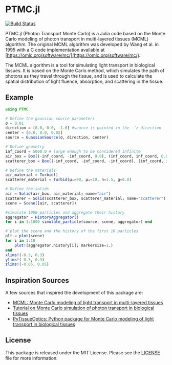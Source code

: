 # PTMC.jl

[![Build Status](https://github.com/ryarazi/PTMC.jl/actions/workflows/CI.yml/badge.svg?branch=main)](https://github.com/ryarazi/PTMC.jl/actions/workflows/CI.yml?query=branch%3Amain)

PTMC.jl (Photon Transport Monte Carlo) is a Julia code based on the Monte Carlo modeling of photon transport in multi-layered tissues (MCML) algorithm. The original MCML algorithm was developed by Wang et al. in 1995 with a C code implementation available at [https://omlc.org/software/mc/](https://omlc.org/software/mc/).

The MCML algorithm is a tool for simulating light transport in biological tissues. It is based on the Monte Carlo method, which simulates the path of photons as they travel through the tissue, and is used to calculate the spatial distribution of light fluence, absorption, and scattering in the tissue.

## Example

```julia
using PTMC

# Define the gaussian source parameters
σ = 0.01
direction = [0.0, 0.0, -1.0] #source is pointed in the -̂z direction
center = [0.0, 0.0, 0.02]
source = GuassianSource(σ, direction, center)

# Define geometry
inf_coord = 5000.0 # large enough to be considered infinite
air_box = Box((-inf_coord, -inf_coord, 0.0), (inf_coord, inf_coord, 0.04)) #z from 0 to 0.04
scatterer_box = Box((-inf_coord, -inf_coord, -inf_coord), (inf_coord, inf_coord, 0.0)) #z from -inf (practicaly) to 0

# Define the materials
air_material = Turbid()
scatterer_material = Turbid(μₛ=90, μₐ=10, n=1.5, g=0.0)

# Define the solids
air = Solid(air_box, air_material; name="air")
scatterer = Solid(scatterer_box, scatterer_material; name="scatterer")
scene = Scene([air, scatterer])

#simulate 1000 particles and aggregate their history
aggregator = HistoryAggregator()
for i in 1:1000 simulate_particle(source, scene, aggregator) end

# plot the scene and the history of the first 10 particles
plt = plot(scene)
for i in 1:10
    plot!(aggregator.history[i]; markersize=1.)
end
xlims!(-0.3, 0.3)
ylims!(-0.3, 0.3)
zlims!(-0.05, 0.05)
```

## Inspiration Sources

A few sources that inspired the development of this package are:

- [MCML: Monte Carlo modeling of light transport in multi-layered tissues](https://omlc.org/software/mc/mcpubs/1995LWCMPBMcml.pdf)
- [Tutorial on Monte Carlo simulation of photon transport in biological tissues](https://opg.optica.org/boe/fulltext.cfm?uri=boe-14-2-559)
- [PyTissueOptics: Python package for Monte Carlo modeling of light transport in biological tissues](https://github.com/DCC-Lab/PyTissueOptics)

## License

This package is released under the MIT License. Please see the [LICENSE](LICENSE) file for more information.